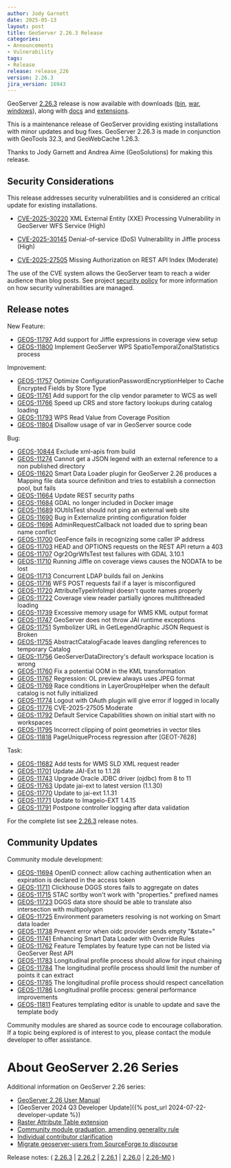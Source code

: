 ```yaml
---
author: Jody Garnett
date: 2025-05-13
layout: post
title: GeoServer 2.26.3 Release
categories:
- Announcements
- Vulnerability
tags:
- Release
release: release_226
version: 2.26.3
jira_version: 16943
--- 
```


GeoServer [2.26.3](/release/2.26.3/) release is now available
with downloads
([bin](https://sourceforge.net/projects/geoserver/files/GeoServer/2.26.3/geoserver-2.26.3-bin.zip/download),
[war](https://sourceforge.net/projects/geoserver/files/GeoServer/2.26.3/geoserver-2.26.3-war.zip/download),
[windows](https://sourceforge.net/projects/geoserver/files/GeoServer/2.26.3/GeoServer-2.26.3-winsetup.exe/download)), along with 
[docs](https://sourceforge.net/projects/geoserver/files/GeoServer/2.26.3/geoserver-2.26.3-htmldoc.zip/download) and
[extensions](https://sourceforge.net/projects/geoserver/files/GeoServer/2.26.3/extensions/).

This is a maintenance release of GeoServer providing existing installations with minor updates and bug fixes.
GeoServer 2.26.3 is made in conjunction with GeoTools 32.3, and GeoWebCache 1.26.3. 

Thanks to Jody Garnett and Andrea Aime (GeoSolutions) for making this release. 

## Security Considerations

This release addresses security vulnerabilities and is considered an critical update for existing installations.

* [CVE-2025-30220](https://github.com/geoserver/geoserver/security/advisories/GHSA-jj54-8f66-c5pc) XML External Entity (XXE) Processing Vulnerability in GeoServer WFS Service (High)

* [CVE-2025-30145](https://github.com/geoserver/geoserver/security/advisories/GHSA-gr67-pwcv-76gf) Denial-of-service (DoS) Vulnerability in Jiffle process (High)

* [CVE-2025-27505](https://github.com/geoserver/geoserver/security/advisories/GHSA-h86g-x8mm-78m5) Missing Authorization on REST API Index (Moderate)

The use of the CVE system allows the GeoServer team to reach a wider audience than blog posts. See project [security policy](https://github.com/geoserver/geoserver/blob/main/SECURITY.md) for more information on how security vulnerabilities are managed. 

## Release notes

New Feature:

* [GEOS-11797](https://osgeo-org.atlassian.net/browse/GEOS-11797) Add support for Jiffle expressions in coverage view setup
* [GEOS-11800](https://osgeo-org.atlassian.net/browse/GEOS-11800) Implement GeoServer WPS SpatioTemporalZonalStatistics process

Improvement:

* [GEOS-11757](https://osgeo-org.atlassian.net/browse/GEOS-11757) Optimize ConfigurationPasswordEncryptionHelper to Cache Encrypted Fields by Store Type
* [GEOS-11761](https://osgeo-org.atlassian.net/browse/GEOS-11761) Add support for the clip vendor parameter to WCS as well
* [GEOS-11766](https://osgeo-org.atlassian.net/browse/GEOS-11766) Speed up CRS and store factory lookups during catalog loading
* [GEOS-11793](https://osgeo-org.atlassian.net/browse/GEOS-11793) WPS Read Value from Coverage Position
* [GEOS-11804](https://osgeo-org.atlassian.net/browse/GEOS-11804) Disallow usage of var in GeoServer source code

Bug:

* [GEOS-10844](https://osgeo-org.atlassian.net/browse/GEOS-10844) Exclude xml-apis from build
* [GEOS-11274](https://osgeo-org.atlassian.net/browse/GEOS-11274) Cannot get a JSON legend with an external reference to a non published directory
* [GEOS-11620](https://osgeo-org.atlassian.net/browse/GEOS-11620) Smart Data Loader plugin for GeoServer 2.26 produces a Mapping file data source definition and tries to establish a connection pool, but fails
* [GEOS-11664](https://osgeo-org.atlassian.net/browse/GEOS-11664) Update REST security paths
* [GEOS-11684](https://osgeo-org.atlassian.net/browse/GEOS-11684) GDAL no longer included in Docker image
* [GEOS-11689](https://osgeo-org.atlassian.net/browse/GEOS-11689) IOUtilsTest should not ping an external web site
* [GEOS-11690](https://osgeo-org.atlassian.net/browse/GEOS-11690) Bug in Externalize printing configuration folder
* [GEOS-11696](https://osgeo-org.atlassian.net/browse/GEOS-11696) AdminRequestCallback not loaded due to spring bean name conflict
* [GEOS-11700](https://osgeo-org.atlassian.net/browse/GEOS-11700) GeoFence fails in recognizing some caller IP address
* [GEOS-11703](https://osgeo-org.atlassian.net/browse/GEOS-11703) HEAD and OPTIONS requests on the REST API return a 403
* [GEOS-11707](https://osgeo-org.atlassian.net/browse/GEOS-11707) Ogr2OgrWfsTest test failures with GDAL 3.10.1
* [GEOS-11710](https://osgeo-org.atlassian.net/browse/GEOS-11710) Running Jiffle on coverage views causes the NODATA to be lost
* [GEOS-11713](https://osgeo-org.atlassian.net/browse/GEOS-11713) Concurrent LDAP builds fail on Jenkins
* [GEOS-11716](https://osgeo-org.atlassian.net/browse/GEOS-11716) WFS POST requests fail if a layer is misconfigured
* [GEOS-11720](https://osgeo-org.atlassian.net/browse/GEOS-11720) AttributeTypeInfoImpl doesn't quote names properly
* [GEOS-11722](https://osgeo-org.atlassian.net/browse/GEOS-11722) Coverage view reader partially ignores multithreaded loading
* [GEOS-11739](https://osgeo-org.atlassian.net/browse/GEOS-11739) Excessive memory usage for WMS KML output format
* [GEOS-11747](https://osgeo-org.atlassian.net/browse/GEOS-11747) GeoServer does not throw JAI runtime exceptions
* [GEOS-11751](https://osgeo-org.atlassian.net/browse/GEOS-11751) Symbolizer URL in GetLegendGraphic JSON Request is Broken
* [GEOS-11755](https://osgeo-org.atlassian.net/browse/GEOS-11755) AbstractCatalogFacade leaves dangling references to temporary Catalog
* [GEOS-11756](https://osgeo-org.atlassian.net/browse/GEOS-11756) GeoServerDataDirectory's default workspace location is wrong
* [GEOS-11760](https://osgeo-org.atlassian.net/browse/GEOS-11760) Fix a potential OOM in the KML transformation
* [GEOS-11767](https://osgeo-org.atlassian.net/browse/GEOS-11767) Regression: OL preview always uses JPEG format
* [GEOS-11769](https://osgeo-org.atlassian.net/browse/GEOS-11769) Race conditions in LayerGroupHelper when the default catalog is not fully initialized
* [GEOS-11774](https://osgeo-org.atlassian.net/browse/GEOS-11774) Logout with OAuth plugin will give error if logged in locally
* [GEOS-11776](https://osgeo-org.atlassian.net/browse/GEOS-11776) CVE-2025-27505 Moderate
* [GEOS-11792](https://osgeo-org.atlassian.net/browse/GEOS-11792) Default Service Capabilities shown on initial start with no workspaces
* [GEOS-11795](https://osgeo-org.atlassian.net/browse/GEOS-11795) Incorrect clipping of point geometries in vector tiles
* [GEOS-11818](https://osgeo-org.atlassian.net/browse/GEOS-11818) PageUniqueProcess regression after [GEOT-7628]

Task:

* [GEOS-11682](https://osgeo-org.atlassian.net/browse/GEOS-11682) Add tests for WMS SLD XML request reader
* [GEOS-11701](https://osgeo-org.atlassian.net/browse/GEOS-11701) Update JAI-Ext to 1.1.28
* [GEOS-11743](https://osgeo-org.atlassian.net/browse/GEOS-11743) Upgrade Oracle JDBC driver (ojdbc) from 8 to 11
* [GEOS-11763](https://osgeo-org.atlassian.net/browse/GEOS-11763) Update jai-ext to latest version (1.1.30)
* [GEOS-11770](https://osgeo-org.atlassian.net/browse/GEOS-11770) Update to jai-ext 1.1.31
* [GEOS-11771](https://osgeo-org.atlassian.net/browse/GEOS-11771) Update to Imageio-EXT 1.4.15
* [GEOS-11791](https://osgeo-org.atlassian.net/browse/GEOS-11791) Postpone controller logging after data validation

For the complete list see [2.26.3](https://github.com/geoserver/geoserver/releases/tag/2.26.3) release notes. 

## Community Updates

Community module development:

* [GEOS-11694](https://osgeo-org.atlassian.net/browse/GEOS-11694) OpenID connect: allow caching authentication when an expiration is declared in the access token
* [GEOS-11711](https://osgeo-org.atlassian.net/browse/GEOS-11711) Clickhouse DGGS stores fails to aggregate on dates
* [GEOS-11715](https://osgeo-org.atlassian.net/browse/GEOS-11715) STAC sortby won't work with "properties." prefixed names
* [GEOS-11723](https://osgeo-org.atlassian.net/browse/GEOS-11723) DGGS data store should be able to translate also intersection with multipolygon
* [GEOS-11725](https://osgeo-org.atlassian.net/browse/GEOS-11725) Environment parameters resolving is not working on Smart data loader
* [GEOS-11738](https://osgeo-org.atlassian.net/browse/GEOS-11738) Prevent error when oidc provider sends empty "&state="
* [GEOS-11741](https://osgeo-org.atlassian.net/browse/GEOS-11741) Enhancing Smart Data Loader with Override Rules
* [GEOS-11762](https://osgeo-org.atlassian.net/browse/GEOS-11762) Feature Templates by feature type can not be listed via GeoServer Rest API
* [GEOS-11783](https://osgeo-org.atlassian.net/browse/GEOS-11783) Longitudinal profile process should allow for input chaining
* [GEOS-11784](https://osgeo-org.atlassian.net/browse/GEOS-11784) The longitudinal profile process should limit the number of points it can extract
* [GEOS-11785](https://osgeo-org.atlassian.net/browse/GEOS-11785) The longitudinal profile process should respect cancellation
* [GEOS-11786](https://osgeo-org.atlassian.net/browse/GEOS-11786) Longitudinal profile process: general performance improvements
* [GEOS-11811](https://osgeo-org.atlassian.net/browse/GEOS-11811) Features templating editor is unable to update and save the template body

Community modules are shared as source code to encourage collaboration. If a topic being explored is of interest to you, please contact the module developer to offer assistance. 

# About GeoServer 2.26 Series

Additional information on GeoServer 2.26 series:

* [GeoServer 2.26 User Manual](https://docs.geoserver.org/2.26.x/en/user/)
* [GeoServer 2024 Q3 Developer Update]({% post_url 2024-07-22-developer-update %}) 
* [Raster Attribute Table extension](https://github.com/geoserver/geoserver/wiki/GSIP-222)
* [Community module graduation, amending generality rule](https://github.com/geoserver/geoserver/wiki/GSIP-223)
* [Individual contributor clarification](https://github.com/geoserver/geoserver/wiki/GSIP-224)
* [Migrate geoserver-users from SourceForge to discourse](https://github.com/geoserver/geoserver/wiki/GSIP-225)

Release notes:
( [2.26.3](https://github.com/geoserver/geoserver/releases/tag/2.26.3)
| [2.26.2](https://github.com/geoserver/geoserver/releases/tag/2.26.2)
| [2.26.1](https://github.com/geoserver/geoserver/releases/tag/2.26.1)
| [2.26.0](https://github.com/geoserver/geoserver/releases/tag/2.26.0)
| [2.26-M0](https://github.com/geoserver/geoserver/releases/tag/2.26-M0)
) 

